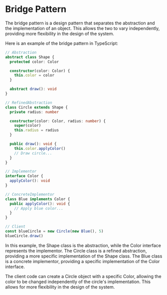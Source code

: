 # Bridge Pattern

The bridge pattern is a design pattern that separates the abstraction and the
implementation of an object. This allows the two to vary independently,
providing more flexibility in the design of the system.

Here is an example of the bridge pattern in TypeScript:

```typescript
// Abstraction
abstract class Shape {
  protected color: Color

  constructor(color: Color) {
    this.color = color
  }

  abstract draw(): void
}

// RefinedAbstraction
class Circle extends Shape {
  private radius: number

  constructor(color: Color, radius: number) {
    super(color)
    this.radius = radius
  }

  public draw(): void {
    this.color.applyColor()
    // Draw circle...
  }
}

// Implementor
interface Color {
  applyColor(): void
}

// ConcreteImplementor
class Blue implements Color {
  public applyColor(): void {
    // Apply blue color...
  }
}

// Client
const blueCircle = new Circle(new Blue(), 5)
blueCircle.draw()
```

In this example, the Shape class is the abstraction, while the Color interface
represents the implementor. The Circle class is a refined abstraction, providing
a more specific implementation of the Shape class. The Blue class is a concrete
implementor, providing a specific implementation of the Color interface.

The client code can create a Circle object with a specific Color, allowing the
color to be changed independently of the circle's implementation. This allows
for more flexibility in the design of the system.
